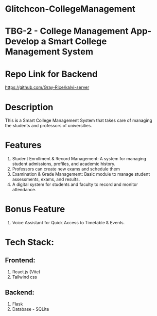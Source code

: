 # Glitchcon-CollegeManagement

# TBG-2 - College Management App-Develop a Smart College Management System

# Repo Link for Backend
https://github.com/Gray-Rice/kalvi-server

# Description
This is a Smart College Management System that takes care of managing the students and professors of universities.

# Features
1. Student Enrollment & Record Management: A system for managing student admissions, profiles, and academic history.
2. Professors can create new exams and schedule them
3. Examination & Grade Management: Basic module to manage student assessments, exams, and results.
4. A digital system for students and faculty to record and monitor attendance.

# Bonus Feature
1. Voice Assistant for Quick Access to Timetable & Events.

# Tech Stack:

## Frontend:
1. React.js (Vite)
2. Tailwind css

## Backend:
1. Flask
2. Database - SQLite

   
